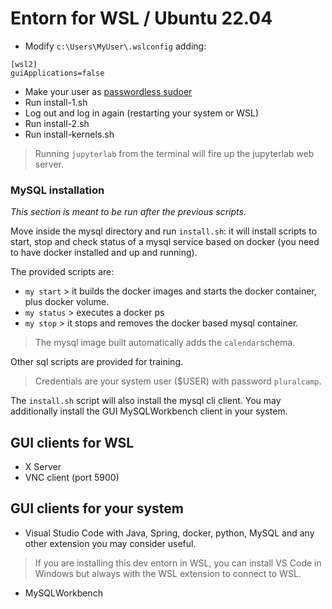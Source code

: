 # Entorn for WSL / Ubuntu 22.04

- Modify ``c:\Users\MyUser\.wslconfig`` adding:

```
[wsl2]
guiApplications=false
```

- Make your user as [passwordless sudoer](https://timonweb.com/devops/how-to-enable-passwordless-sudo-for-a-specific-user-in-linux/)
- Run install-1.sh
- Log out and log in again (restarting your system or WSL)
- Run install-2.sh
- Run install-kernels.sh

> Running ``jupyterlab`` from the terminal will fire up the jupyterlab web server. 

### MySQL installation

_This section is meant to be run after the previous scripts_.

Move inside the mysql directory and run ``install.sh``: it will install scripts to start, stop and check status of a mysql service based on docker (you need to have docker installed and up and running).

The provided scripts are:

- ``my start`` > it builds the docker images and starts the docker container, plus docker volume.
- ``my status`` > executes a docker ps
- ``my stop`` > it stops and removes the docker based mysql container.

> The mysql image built automatically adds the ``calendar``schema.

Other sql scripts are provided for training.

> Credentials are your system user ($USER) with password ``pluralcamp``.

The ``install.sh`` script will also install the mysql cli client. You may additionally install the GUI MySQLWorkbench client in your system.

## GUI clients for WSL

- X Server
- VNC client (port 5900)

## GUI clients for your system

- Visual Studio Code with Java, Spring, docker, python, MySQL and any other extension you may consider useful.

> If you are installing this dev entorn in WSL, you can install VS Code in Windows but always with the WSL extension to connect to WSL.

- MySQLWorkbench



